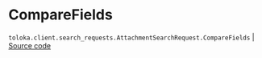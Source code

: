 # CompareFields
`toloka.client.search_requests.AttachmentSearchRequest.CompareFields` | [Source code](https://github.com/Toloka/toloka-kit/blob/v1.2.2/src/client/search_requests.py#L616)


